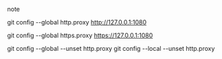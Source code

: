 note

git config --global http.proxy http://127.0.0.1:1080



git config --global https.proxy https://127.0.0.1:1080



git config --global --unset http.proxy
git config --local --unset http.proxy

